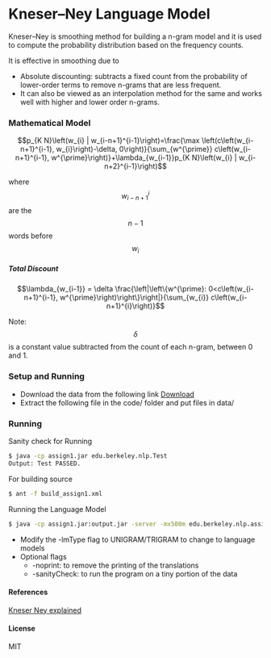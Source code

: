 # Kneser–Ney Language Model

Kneser–Ney is smoothing method for building a n-gram model and it is used to compute the probability distribution based on the frequency counts.

It is effective in smoothing due to
- Absolute discounting: subtracts a fixed count from the probability of lower-order terms to remove n-grams that are less frequent.
- It can also be viewed as an interpolation method for the same and works well with higher and lower order n-grams.

### Mathematical Model

$$p_{K N}\left(w_{i} | w_{i-n+1}^{i-1}\right)=\frac{\max \left(c\left(w_{i-n+1}^{i-1}, w_{i}\right)-\delta, 0\right)}{\sum_{w^{\prime}} c\left(w_{i-n+1}^{i-1}, w^{\prime}\right)}+\lambda_{w_{i-1}}p_{K N}\left(w_{i} | w_{i-n+2}^{i-1}\right)$$

where $$w_{i-n+1}^{i}$$ are the $$n-1$$ words before $$w_i$$

##### Total Discount

$$\lambda_{w_{i-1}} = \delta \frac{\left|\left\{w^{\prime}: 0<c\left(w_{i-n+1}^{i-1}, w^{\prime}\right)\right\}\right|}{\sum_{w_{i}} c\left(w_{i-n+1}^{i}\right)}$$

Note: $$\delta$$  is a constant value subtracted from the count of each n-gram, between 0 and 1.

### Setup and Running
- Download the data from the following link [Download](https://drive.google.com/file/d/1bf1nEJ3OugegTuUqOsHMYVkpivz7nxZL/view?usp=sharing)
- Extract the following file in the code/ folder and put files in data/

### Running

Sanity check for Running
```sh
$ java -cp assign1.jar edu.berkeley.nlp.Test
Output: Test PASSED.
```

For building source
```sh
$ ant -f build_assign1.xml
```

Running the Language Model
```sh
$ java -cp assign1.jar:output.jar -server -mx500m edu.berkeley.nlp.assignments.assign1.LanguageModelTester -path ./data -lmType STUB
```
- Modify the -lmType flag to UNIGRAM/TRIGRAM to change to language models
- Optional flags
    - -noprint: to remove the printing of the translations
    - -sanityCheck: to run the program on a tiny portion of the data

#### References
[Kneser Ney explained](http://www.foldl.me/2014/kneser-ney-smoothing/)

#### License
MIT

